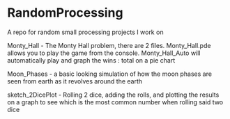 # RandomProcessing
A repo for random small processing projects I work on

Monty_Hall - The Monty Hall problem, there are 2 files. Monty_Hall.pde allows you to play the game from the console. Monty_Hall_Auto will automatically play and              graph the wins : total on a pie chart

Moon_Phases - a basic looking simulation of how the moon phases are seen from earth as it revolves around the earth

sketch_2DicePlot - Rolling 2 dice, adding the rolls, and plotting the results on a graph to see which is the most common number when rolling said two dice
